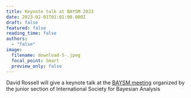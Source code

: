 ```yaml
---
title: Keynote talk at BAYSM 2023
date: 2023-02-01T01:01:00.000Z
draft: false
featured: false
reading_time: false
authors:
  - "false"
image:
  filename: download-5-.jpeg
  focal_point: Smart
  preview_only: false
---
```

David Rossell will give a keynote talk at the [BAYSM meeting](https://events.stat.uconn.edu/BAYSM2023/) organized by the junior section of International Society for Bayesian Analysis

